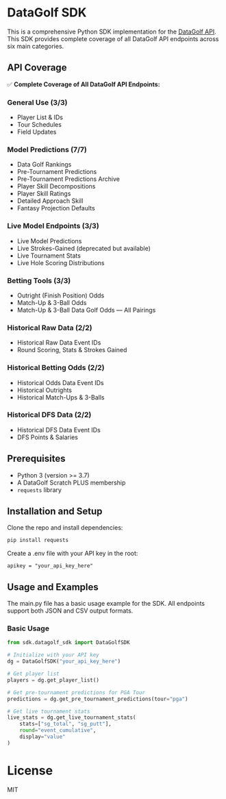 # DataGolf SDK

This is a comprehensive Python SDK implementation for the [DataGolf API](https://datagolf.com/api-access). This SDK provides complete coverage of all DataGolf API endpoints across six main categories.

## API Coverage

✅ **Complete Coverage of All DataGolf API Endpoints:**

### General Use (3/3)
- Player List & IDs
- Tour Schedules  
- Field Updates

### Model Predictions (7/7)
- Data Golf Rankings
- Pre-Tournament Predictions
- Pre-Tournament Predictions Archive
- Player Skill Decompositions
- Player Skill Ratings
- Detailed Approach Skill
- Fantasy Projection Defaults

### Live Model Endpoints (3/3)
- Live Model Predictions
- Live Strokes-Gained (deprecated but available)
- Live Tournament Stats
- Live Hole Scoring Distributions

### Betting Tools (3/3)
- Outright (Finish Position) Odds
- Match-Up & 3-Ball Odds
- Match-Up & 3-Ball Data Golf Odds — All Pairings

### Historical Raw Data (2/2)
- Historical Raw Data Event IDs
- Round Scoring, Stats & Strokes Gained

### Historical Betting Odds (2/2)
- Historical Odds Data Event IDs
- Historical Outrights
- Historical Match-Ups & 3-Balls

### Historical DFS Data (2/2)
- Historical DFS Data Event IDs
- DFS Points & Salaries

## Prerequisites

- Python 3 (version >= 3.7)
- A DataGolf Scratch PLUS membership
- `requests` library

## Installation and Setup

Clone the repo and install dependencies:

```bash
pip install requests
```

Create a .env file with your API key in the root:
```
apikey = "your_api_key_here"
```

## Usage and Examples

The main.py file has a basic usage example for the SDK. All endpoints support both JSON and CSV output formats.

### Basic Usage
```python
from sdk.datagolf_sdk import DataGolfSDK

# Initialize with your API key
dg = DataGolfSDK("your_api_key_here")

# Get player list
players = dg.get_player_list()

# Get pre-tournament predictions for PGA Tour
predictions = dg.get_pre_tournament_predictions(tour="pga")

# Get live tournament stats
live_stats = dg.get_live_tournament_stats(
    stats=["sg_total", "sg_putt"], 
    round="event_cumulative", 
    display="value"
)
```

# License

MIT

